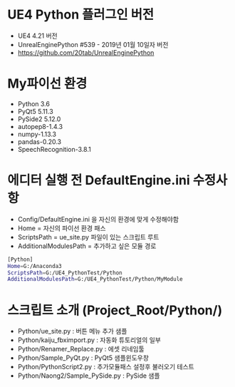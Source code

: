 # UE4 Python 플러그인 버전
* UE4 4.21 버전 
* UnrealEnginePython #539 - 2019년 01월 10일자 버전
* https://github.com/20tab/UnrealEnginePython

# My파이선 환경
* Python 3.6
* PyQt5 5.11.3
* PySide2 5.12.0
* autopep8-1.4.3
* numpy-1.13.3
* pandas-0.20.3
* SpeechRecognition-3.8.1

# 에디터 실행 전 DefaultEngine.ini 수정사항
* Config/DefaultEngine.ini 을 자신의 환경에 맞게 수정해야함
* Home = 자신의 파이선 환경 패스
* ScriptsPath = ue_site.py 파일이 있는 스크립트 루트
* AdditionalModulesPath = 추가하고 싶은 모듈 경로

```sh
[Python]
Home=G:/Anaconda3
ScriptsPath=G:/UE4_PythonTest/Python
AdditionalModulesPath=G:/UE4_PythonTest/Python/MyModule
```

# 스크립트 소개 (Project_Root/Python/)
* Python/ue_site.py : 버튼 메뉴 추가 샘플
* Python/kaiju_fbximport.py : 자동화 튜토리얼의 일부
* Python/Renamer_Replace.py : 에셋 리네임툴
* Python/Sample_PyQt.py : PyQt5 샘플윈도우창
* Python/PythonScript2.py : 추가모듈패스 설정후 불러오기 테스트
* Python/Naong2/Sample_PySide.py : PySide 샘플
